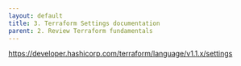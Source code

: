 ```yaml
---
layout: default
title: 3. Terraform Settings documentation
parent: 2. Review Terraform fundamentals
---
```


https://developer.hashicorp.com/terraform/language/v1.1.x/settings